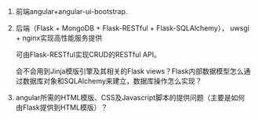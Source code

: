 1. 前端angular+angular-ui-bootstrap.

2. 后端（Flask + MongoDB + Flask-RESTful + Flask-SQLAlchemy）， uwsgi + nginx实现高性能服务提供

    可由Flask-RESTful实现CRUD的RESTful API。

    会不会用到Jinja模版引擎及其相关的Flask views？Flask内部数据模型怎么通过数据库对象和SQLAlchemy来建立，数据库操作怎么实现？

3. angular所需的HTML模版、CSS及Javascript脚本的提供问题（主要是如何由Flask提供到HTML模版）？

